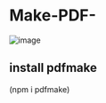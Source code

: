 # Make-PDF-


![image](https://user-images.githubusercontent.com/59916393/107854207-610aeb80-6e40-11eb-9a0b-97e210c903e0.png)

## install pdfmake
(npm i pdfmake)
